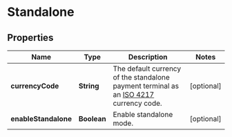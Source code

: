 

# Standalone


## Properties

| Name | Type | Description | Notes |
|------------ | ------------- | ------------- | -------------|
|**currencyCode** | **String** | The default currency of the standalone payment terminal as an [ISO 4217](https://en.wikipedia.org/wiki/ISO_4217) currency code. |  [optional] |
|**enableStandalone** | **Boolean** | Enable standalone mode. |  [optional] |



